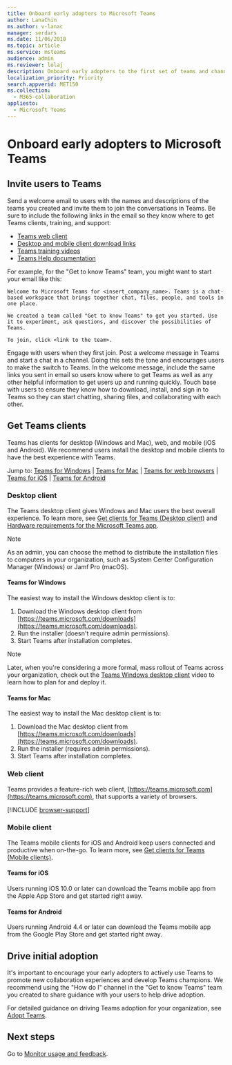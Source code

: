 ```yaml
---
title: Onboard early adopters to Microsoft Teams
author: LanaChin
ms.author: v-lanac
manager: serdars
ms.date: 11/06/2018
ms.topic: article
ms.service: msteams
audience: admin
ms.reviewer: lolaj
description: Onboard early adopters to the first set of teams and channels that you created in Microsoft Teams.
localization_priority: Priority
search.appverid: MET150
ms.collection: 
  - M365-collaboration
appliesto: 
  - Microsoft Teams
---
```


# Onboard early adopters to Microsoft Teams

## Invite users to Teams

Send a welcome email to users with the names and descriptions of the teams you created and invite them to join the conversations in Teams. Be sure to include the following links in the email so they know where to get Teams clients, training, and support:
- [Teams web client](https://teams.microsoft.com)
- [Desktop and mobile client download links](https://teams.microsoft.com/downloads)
- [Teams training videos](https://support.office.com/article/microsoft-teams-video-training-4f108e54-240b-4351-8084-b1089f0d21d7)
- [Teams Help documentation](https://support.office.com/teams)

For example, for the "Get to know Teams" team, you might want to start your email like this:

   ```
   Welcome to Microsoft Teams for <insert_company_name>. Teams is a chat-based workspace that brings together chat, files, people, and tools in one place. 

   We created a team called "Get to know Teams" to get you started. Use it to experiment, ask questions, and discover the possibilities of Teams. 

   To join, click <link to the team>.
   ```

Engage with users when they first join. Post a welcome message in Teams and start a chat in a channel. Doing this sets the tone and encourages users to make the switch to Teams. In the welcome message, include the same links you sent in email so users know where to get Teams as well as any other helpful information to get users up and running quickly. Touch base with users to ensure they know how to download, install, and sign in to Teams so they can start chatting, sharing files, and collaborating with each other.  

## Get Teams clients
Teams has clients for desktop (Windows and Mac), web, and mobile (iOS and Android). We recommend users install the desktop and mobile clients to have the best experience with Teams. 

Jump to: [Teams for Windows](#teams-for-windows) | [Teams for Mac](#teams-for-mac) | [Teams for web browsers](#web-client) | [Teams for iOS](#teams-for-ios) | [Teams for Android](#teams-for-android)

### Desktop client

The Teams desktop client gives Windows and Mac users the best overall experience. To learn more, see [Get clients for Teams (Desktop client)](https://docs.microsoft.com/MicrosoftTeams/get-clients#desktop-client) and [Hardware requirements for the Microsoft Teams app](https://docs.microsoft.com/MicrosoftTeams/hardware-requirements-for-the-teams-app).

> [!NOTE]
> As an admin, you can choose the method to distribute the installation files to computers in your organization, such as System Center Configuration Manager (Windows) or Jamf Pro (macOS).

#### Teams for Windows 
The easiest way to install the Windows desktop client is to:

1. Download the Windows desktop client from [https://teams.microsoft.com/downloads](https://teams.microsoft.com/downloads).
2. Run the installer (doesn't require admin permissions). 
3. Start Teams after installation completes.

> [!NOTE]
> Later, when you're considering a more formal, mass rollout of Teams across your organization, check out the [Teams Windows desktop client](https://aka.ms/teams-clients) video to learn how to plan for and deploy it. 

#### Teams for Mac 
The easiest way to install the Mac desktop client is to:

1. Download the Mac desktop client from [https://teams.microsoft.com/downloads](https://teams.microsoft.com/downloads).
2. Run the installer (requires admin permissions). 
3. Start Teams after installation completes.

### Web client
Teams provides a feature-rich web client, [https://teams.microsoft.com](https://teams.microsoft.com), that supports a variety of browsers.

[!INCLUDE [browser-support](includes/browser-support.md)]

### Mobile client

The Teams mobile clients for iOS and Android keep users connected and productive when on-the-go. To learn more, see [Get clients for Teams (Mobile clients)](https://docs.microsoft.com/MicrosoftTeams/get-clients#mobile-clients).

#### Teams for iOS 

Users running iOS 10.0 or later can download the Teams mobile app from the Apple App Store and get started right away.  

#### Teams for Android 
Users running Android 4.4 or later can download the Teams mobile app from the Google Play Store and get started right away.  

## Drive initial adoption

It's important to encourage your early adopters to actively use Teams to promote new collaboration experiences and develop Teams champions. We recommend using the "How do I" channel in the "Get to know Teams" team you created to share guidance with your users to help drive adoption. 

For detailed guidance on driving Teams adoption for your organization, see [Adopt Teams](adopt-microsoft-teams-landing-page.md).

## Next steps
Go to [Monitor usage and feedback](get-started-with-teams-monitor-usage-and-feedback.md).